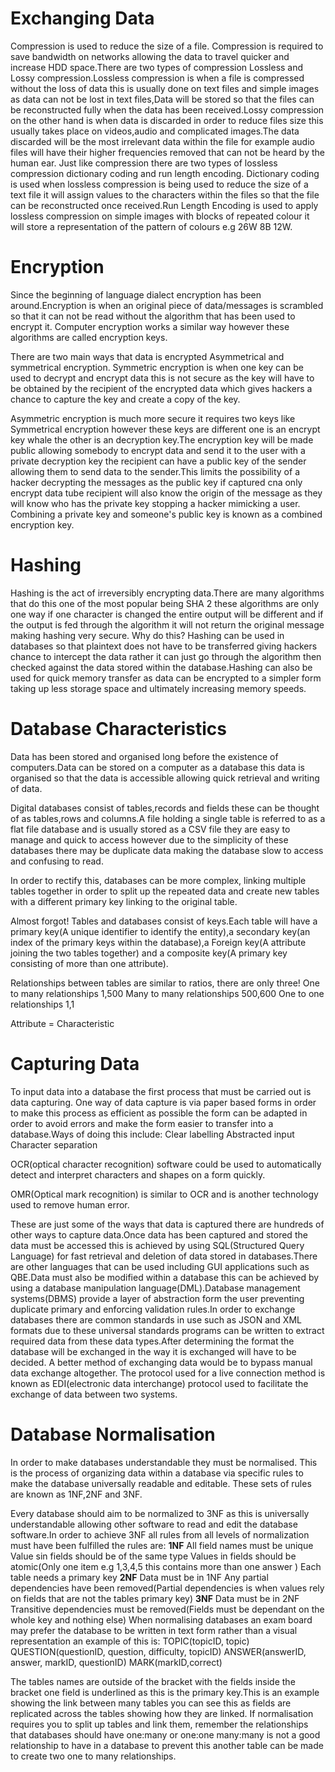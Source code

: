 # Exchanging Data

Compression is used to reduce the size of a file. Compression is required to save bandwidth on networks allowing the data to travel quicker and increase HDD space.There are two types of compression Lossless and Lossy compression.Lossless compression is when a file is compressed without the loss of data this is usually done on text files and simple images as data can not be lost in text files,Data will be stored so that the files can be reconstructed fully when the data has been received.Lossy compression on the other hand is when data is discarded in order to reduce files size this usually takes place on videos,audio and complicated images.The data discarded will be the most irrelevant data within the file for example audio files will have their higher frequencies removed that can not be heard by the human ear.
Just like compression there are two types of lossless compression dictionary coding and run length encoding. Dictionary coding is used when lossless compression is being used to reduce the size of a text file it will assign values to the characters within the files so that the file can be reconstructed once received.Run Length Encoding is used to apply lossless compression on simple images with blocks of repeated colour it will store a representation of the pattern of colours e.g 26W 8B 12W.

# Encryption

Since the beginning of language dialect encryption has been around.Encryption is when an original piece of data/messages is scrambled so that it can not be read without the algorithm that has been used to encrypt it. Computer encryption works a  similar way however these algorithms are called encryption keys.

There are two main ways that data is encrypted Asymmetrical and symmetrical encryption. Symmetric encryption is when one key can be used to decrypt and encrypt data this is not secure as the key will have to be obtained by the recipient of the encrypted data which gives hackers a chance to capture the key and create a copy of the key.

 
Asymmetric encryption is much more secure it requires two keys like Symmetrical encryption however these keys are different one is an encrypt key whale the other is an decryption key.The encryption key will be made public allowing somebody to encrypt data and send it to the user with a private decryption key the recipient can have a public key of the sender allowing them to send data to the sender.This limits the possibility of a hacker decrypting the messages as the public key if captured cna only encrypt data tube recipient will also know the origin of the message as they will know who has the private key stopping a hacker mimicking a user. Combining a private key and someone's public key is known as a combined encryption key.

# Hashing

Hashing is the act of irreversibly encrypting data.There are many algorithms that do this one of the most popular being SHA 2 these algorithms are only one way if one character is changed the entire output will be different and if the output is fed through the algorithm it will not return the original message making hashing very secure. Why do this?
Hashing can be used in databases so that plaintext does not have to be transferred giving hackers chance to intercept the data rather it can just go through the algorithm then checked against the data stored within the database.Hashing can also be used for quick memory transfer as data can be encrypted to a simpler form taking up less storage space and ultimately increasing memory speeds.

# Database Characteristics
Data has been stored and organised long before the existence of computers.Data can be stored on a computer as a database this data is organised so that the data is accessible allowing quick retrieval and writing of data.

Digital databases consist of tables,records and fields these can be thought of as tables,rows and columns.A file holding a single table is referred to as a flat file database and is usually stored as a CSV file they are easy to manage and quick to access however due to the simplicity of these databases there may be duplicate data making the database slow to access and confusing to read.

In order to rectify this, databases can be more complex, linking multiple tables together in order to split up the repeated data and create new tables with a different primary key linking to the original table.

Almost forgot! Tables  and databases consist of keys.Each table will have a primary key(A unique identifier to identify the entity),a secondary key(an index of the primary keys within the database),a Foreign key(A attribute joining the two tables together) and a composite key(A primary key consisting of more than one attribute).

Relationships between tables are similar to ratios, there are only three! 
One to many relationships 1,500
Many to many relationships 500,600
One to one relationships 1,1 

Attribute = Characteristic

# Capturing Data

To input data into a database the first process that must be carried out is data capturing. One way of data capture is via paper based forms in order to make this process as efficient as possible the form can be adapted in order to avoid errors and make the form easier to transfer into a database.Ways of doing this include:
Clear labelling
Abstracted input
Character separation

OCR(optical character recognition) software could be used to automatically detect and interpret characters and shapes on a form quickly.

OMR(Optical mark recognition) is similar to OCR and is another technology used to remove human error.

These are just some of the ways that data is captured there are hundreds of other ways to capture data.Once data has been captured and stored the data must be accessed this is achieved by using SQL(Structured Query Language) for fast retrieval and deletion of data stored in databases.There are other languages that can be used including GUI applications such as QBE.Data must also be modified within a database this can be achieved by using a database manipulation language(DML).Database management systems(DBMS) provide a layer of abstraction form the user preventing duplicate primary and enforcing validation rules.In order to exchange databases there are common standards in use  such as JSON and XML formats due to these universal standards programs can be written to extract required data from these data types.After determining the format the database will be exchanged in the way it is exchanged will have to be decided.
A better method of exchanging data would be to bypass manual data exchange altogether. The protocol used for a live connection method is known as EDI(electronic data interchange) protocol used to facilitate the exchange of data between two systems.


# Database Normalisation

In order to make databases understandable they must be normalised. This is the process of organizing data within a database via specific rules to make the database universally readable and editable.
These sets of rules are known as 1NF,2NF and 3NF.

Every database should aim to be normalized to 3NF as this is universally understandable allowing other software to read and edit the database software.In order to achieve 3NF all rules from all levels of normalization must have been fulfilled the rules are:
**1NF**
All field names must be unique
Value sin fields should be of the same type
Values in fields should be atomic(Only one item e.g 1,3,4,5 this contains more than one answer )
Each table needs a primary key
**2NF**
Data must be in 1NF
Any partial dependencies have been removed(Partial dependencies is when values rely on fields that are not the tables primary key)
**3NF**
Data must be in 2NF
Transitive dependencies must be removed(Fields must be dependant on the whole key and nothing else)
When normalising databases an exam board may prefer the database to be written in text form rather than a visual representation an example of this is:
TOPIC(topicID, topic)
QUESTION(questionID, question, difficulty, topicID)
ANSWER(answerID, answer, markID, questionID)
MARK(markID,correct)

The tables names are outside of the bracket with the fields inside the bracket one field is underlined as this is the primary key.This is an example showing the link between many tables you can see this as fields are replicated across the tables showing how they are linked.
If normalisation requires you to split up tables and link them, remember the relationships that databases should have one:many or one:one many:many is not a good relationship to have in a database to prevent this another table can be made to create two one to many relationships.

